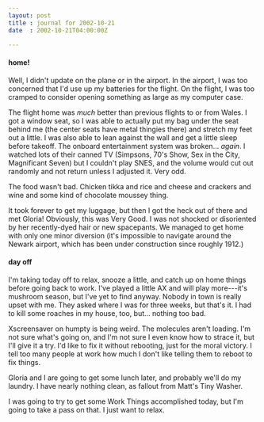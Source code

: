 ```yaml
---
layout: post
title : journal for 2002-10-21
date  : 2002-10-21T04:00:00Z

---
```

<h4>home!</h4>Well, I didn't update on the plane or in the airport.  In the airport, I was too concerned that I'd use up my batteries for the flight.  On the flight, I was too cramped to consider opening something as large as my computer case.

The flight home was <em>much</em> better than previous flights to or from Wales.  I got a window seat, so I was able to actually put my bag under the seat behind me (the center seats have metal thingies there) and stretch my feet out a little.  I was also able to lean against the wall and get a little sleep before takeoff.  The onboard entertainment system was broken... <em>again</em>. I watched lots of their canned TV (Simpsons, 70's Show, Sex in the City, Magnificant Seven) but I couldn't play SNES, and the volume would cut out randomly and not return unless I adjusted it.  Very odd.

The food wasn't bad.  Chicken tikka and rice and cheese and crackers and wine and some kind of chocolate moussey thing.

It took forever to get my luggage, but then I got the heck out of there and met Gloria!  Obviously, this was Very Good.  I was not shocked or disoriented by her recently-dyed hair or new spacepants.  We managed to get home with only one minor diversion (it's impossible to navigate around the Newark airport, which has been under construction since roughly 1912.)<h4>day off</h4>I'm taking today off to relax, snooze a little, and catch up on home things before going back to work.  I've played a little AX and will play more---it's mushroom season, but I've yet to find anyway.  Nobody in town is really upset with me.  They asked where I was for three weeks, but that's it.  I had to kill some roaches in my house, too, but... nothing too bad.

Xscreensaver on humpty is being weird.  The molecules aren't loading.  I'm not sure what's going on, and I'm not sure I even know how to strace it, but I'll give it a try.  I'd like to fix it without rebooting, just for the moral victory.  I tell too many people at work how much I don't like telling them to reboot to fix things.

Gloria and I are going to get some lunch later, and probably we'll do my laundry.  I have nearly nothing clean, as fallout from Matt's Tiny Washer.

I was going to try to get some Work Things accomplished today, but I'm going to take a pass on that.  I just want to relax.

